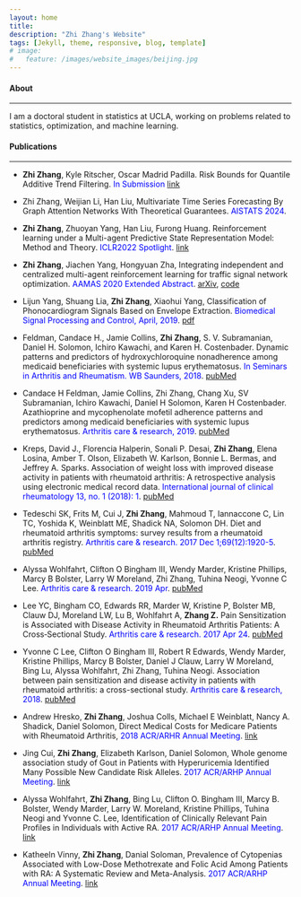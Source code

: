 ```yaml
---
layout: home
title:
description: "Zhi Zhang's Website"
tags: [Jekyll, theme, responsive, blog, template]
# image:
#   feature: /images/website_images/beijing.jpg
---
```


#### About
---
I am a doctoral student in statistics at UCLA, working on problems related to statistics, optimization, and machine learning.  

 
#### Publications
---
 
* <b>Zhi Zhang</b>, Kyle Ritscher, Oscar Madrid Padilla. Risk Bounds for Quantile Additive Trend Filtering. <span style="color: blue;">In Submission</span> [link](https://arxiv.org/pdf/2310.11711.pdf)

* </b>Zhi Zhang</b>, Weijian Li, Han Liu, Multivariate Time Series Forecasting By Graph Attention Networks With Theoretical Guarantees. <span style="color: blue;">AISTATS 2024</span>.  

* <b>Zhi Zhang</b>, Zhuoyan Yang, Han Liu, Furong Huang. Reinforcement learning under a Multi-agent Predictive State Representation Model: Method and Theory. <span style="color: blue;">ICLR2022 Spotlight</span>. [link](https://openreview.net/forum?id=PLDOnFoVm4)

* <b>Zhi Zhang</b>, Jiachen Yang, Hongyuan Zha, Integrating independent and centralized multi-agent reinforcement learning for traffic signal network optimization. <span style="color: blue;">AAMAS 2020 Extended Abstract</span>. [arXiv](https://arxiv.org/abs/1909.10651), [code](/downloads/code/multi-agents-trafficlights.zip)

* Lijun Yang, Shuang Lia, <b>Zhi Zhang</b>, Xiaohui Yang, Classification of Phonocardiogram Signals Based on Envelope Extraction. <span style="color: blue;">Biomedical Signal Processing and Control, April, 2019</span>. [pdf](https://www.researchgate.net/profile/Lijun-Yang-15/publication/338116487_Classification_of_Phonocardiogram_Signals_Based_on_Envelope_Optimization_Model_and_Support_Vector_Machine/links/5e00517c92851c836493bfa9/Classification-of-Phonocardiogram-Signals-Based-on-Envelope-Optimization-Model-and-Support-Vector-Machine.pdf) 

* Feldman, Candace H., Jamie Collins, <b>Zhi Zhang</b>, S. V. Subramanian, Daniel H. Solomon, Ichiro Kawachi, and Karen H. Costenbader. Dynamic patterns and predictors of hydroxychloroquine nonadherence among medicaid beneficiaries with systemic lupus erythematosus. <span style="color: blue;">In Seminars in Arthritis and Rheumatism. WB Saunders, 2018</span>. [pubMed](https://pubmed.ncbi.nlm.nih.gov/29458974/)

* Candace H Feldman, Jamie Collins, Zhi Zhang, Chang Xu, SV Subramanian, Ichiro Kawachi, Daniel H Solomon, Karen H Costenbader. Azathioprine and mycophenolate mofetil adherence patterns and predictors among medicaid beneficiaries with systemic lupus erythematosus. <span style="color: blue;">Arthritis care & research, 2019</span>. [pubMed](https://www.ncbi.nlm.nih.gov/pmc/articles/PMC6482109/)


* Kreps, David J., Florencia Halperin, Sonali P. Desai, <b>Zhi Zhang</b>, Elena Losina, Amber T. Olson, Elizabeth W. Karlson, Bonnie L. Bermas, and Jeffrey A. Sparks. Association of weight loss with improved disease activity in patients with rheumatoid arthritis: A retrospective analysis using electronic medical record data. <span style="color: blue;">International journal of clinical rheumatology 13, no. 1 (2018): 1</span>.
[pubMed](https://www.ncbi.nlm.nih.gov/pmc/articles/PMC5875117/)


* Tedeschi SK, Frits M, Cui J, <b>Zhi Zhang</b>, Mahmoud T, Iannaccone C, Lin TC, Yoshida K, Weinblatt ME, Shadick NA, Solomon DH. Diet and rheumatoid arthritis symptoms: survey results from a rheumatoid arthritis registry. <span style="color: blue;">Arthritis care & research. 2017 Dec 1;69(12):1920-5</span>. [pubMed](https://pubmed.ncbi.nlm.nih.gov/28217907/)

* Alyssa Wohlfahrt, Clifton O Bingham III, Wendy Marder, Kristine Phillips, Marcy B Bolster, Larry W Moreland, Zhi Zhang, Tuhina Neogi, Yvonne C Lee. <span style="color: blue;">Arthritis care & research. 2019 Apr</span>. [pubMed](https://www.ncbi.nlm.nih.gov/pmc/articles/PMC6286688/) 

* Lee YC, Bingham CO, Edwards RR, Marder W, Kristine P, Bolster MB, Clauw DJ, Moreland LW, Lu B, Wohlfahrt A, <b>Zhang Z.</b> Pain Sensitization is Associated with Disease Activity in Rheumatoid Arthritis Patients: A Cross‐Sectional Study. <span style="color: blue;">Arthritis care & research. 2017 Apr 24</span>. [pubMed](https://www.ncbi.nlm.nih.gov/pmc/articles/PMC5654691/)

* Yvonne C Lee, Clifton O Bingham III, Robert R Edwards, Wendy Marder, Kristine Phillips, Marcy B Bolster, Daniel J Clauw, Larry W Moreland, Bing Lu, Alyssa Wohlfahrt, Zhi Zhang, Tuhina Neogi. Association between pain sensitization and disease activity in patients with rheumatoid arthritis: a cross-sectional study. <span style="color: blue;">Arthritis care & research, 2018</span>. [pubMed](https://pubmed.ncbi.nlm.nih.gov/28437846/)

<!-- ##### Posters/Presentations -->

* Andrew Hresko, <b>Zhi Zhang</b>, Joshua Colls, Michael E Weinblatt, Nancy A. Shadick, Daniel Solomon, Direct Medical
Costs for Medicare Patients with Rheumatoid Arthritis, <span style="color: blue;">2018 ACR/ARHR Annual Meeting</span>. [link](https://acrabstracts.org/abstract/direct-medical-costs-for-medicare-patients-with-rheumatoid-arthritis/)

* Jing Cui, <b>Zhi Zhang</b>, Elizabeth Karlson, Daniel Solomon, Whole genome association study of Gout in Patients with
Hyperuricemia Identified Many Possible New Candidate Risk Alleles. <span style="color: blue;">2017 ACR/ARHP Annual Meeting</span>. [link](https://acrabstracts.org/abstract/gwas-of-gout-in-patients-with-hyperuricemia-identified-many-possible-new-candidate-risk-alleles/)

* Alyssa Wohlfahrt, <b>Zhi Zhang</b>, Bing Lu, Clifton O. Bingham III, Marcy B. Bolster, Wendy Marder, Larry W. Moreland, Kristine Phillips, Tuhina Neogi and Yvonne C. Lee, Identification of Clinically Relevant Pain Profiles in Individuals with Active RA. <span style="color: blue;">2017 ACR/ARHP Annual Meeting</span>. [link](https://acrabstracts.org/abstract/identification-of-clinically-relevant-pain-profiles-in-individuals-with-active-ra/) 

* Katheeln Vinny, <b>Zhi Zhang</b>, Danial Soloman, Prevalence of Cytopenias Associated with Low-Dose Methotrexate and Folic Acid Among Patients with RA: A Systematic Review and Meta-Analysis. <span style="color: blue;">2017 ACR/ARHP Annual Meeting</span>. [link](https://acrabstracts.org/abstract/hematologic-abnormalities-during-the-use-of-low-dose-methotrexate-for-rheumatoid-arthritis-a-systematic-review-and-meta-analysis/) 









